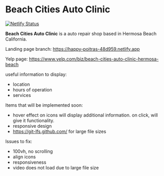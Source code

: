 # Beach Cities Auto Clinic

[![Netlify Status](https://api.netlify.com/api/v1/badges/071fc44b-1efd-41a5-ac48-7a7f9bd31000/deploy-status)](https://app.netlify.com/sites/happy-poitras-48d959/deploys)

**Beach Cities Auto Clinic** is a auto repair shop based in Hermosa Beach California.

Landing page branch: https://happy-poitras-48d959.netlify.app

Yelp page: https://www.yelp.com/biz/beach-cities-auto-clinic-hermosa-beach

useful information to display:

- location
- hours of operation
- services

Items that will be implemented soon:

- hover effect on icons will display additional information. on click, will give it functionality.
- responsive design
- https://git-lfs.github.com/ for large file sizes

Issues to fix:

- 100vh, no scrolling
- align icons
- responsiveness
- video does not load due to large file size

